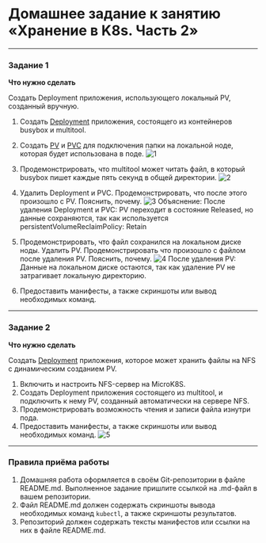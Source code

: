 # Домашнее задание к занятию «Хранение в K8s. Часть 2»


------

### Задание 1

**Что нужно сделать**

Создать Deployment приложения, использующего локальный PV, созданный вручную.

1. Создать [Deployment](https://github.com/martishinid/kuber-homeworks/blob/main/2.2/deployment.yaml) приложения, состоящего из контейнеров busybox и multitool.
2. Создать [PV](https://github.com/martishinid/kuber-homeworks/blob/main/2.2/local-pv.yaml) и [PVC](https://github.com/martishinid/kuber-homeworks/blob/main/2.2/local-pvc.yaml) для подключения папки на локальной ноде, которая будет использована в поде.
   ![1](https://github.com/user-attachments/assets/990b9fe5-74ef-45e5-9d48-5463e1df2025)

4. Продемонстрировать, что multitool может читать файл, в который busybox пишет каждые пять секунд в общей директории.
    ![2](https://github.com/user-attachments/assets/d2d9a67b-480c-49ce-8011-73c82ea1f451)

6. Удалить Deployment и PVC. Продемонстрировать, что после этого произошло с PV. Пояснить, почему.
   ![3](https://github.com/user-attachments/assets/51968b7a-3128-47e3-9175-2a09db57478d)
Объяснение: После удаления Deployment и PVC: PV переходит в состояние Released, но данные сохраняются, так как используется persistentVolumeReclaimPolicy: Retain
8. Продемонстрировать, что файл сохранился на локальном диске ноды. Удалить PV.  Продемонстрировать что произошло с файлом после удаления PV. Пояснить, почему.
   ![4](https://github.com/user-attachments/assets/f8852cab-986a-4b0d-a6a3-43308fe6f5a6)
После удаления PV: Данные на локальном диске остаются, так как удаление PV не затрагивает локальную директорию.
5. Предоставить манифесты, а также скриншоты или вывод необходимых команд.

------

### Задание 2

**Что нужно сделать**

Создать [Deployment](https://github.com/martishinid/kuber-homeworks/blob/main/2.2/multitool-deployment.yaml) приложения, которое может хранить файлы на NFS с динамическим созданием PV.

1. Включить и настроить NFS-сервер на MicroK8S.
2. Создать Deployment приложения состоящего из multitool, и подключить к нему PV, созданный автоматически на сервере NFS.
3. Продемонстрировать возможность чтения и записи файла изнутри пода. 
4. Предоставить манифесты, а также скриншоты или вывод необходимых команд.
![5](https://github.com/user-attachments/assets/2140ee8e-e22a-48bf-8001-5266e12fa4be)

------

### Правила приёма работы

1. Домашняя работа оформляется в своём Git-репозитории в файле README.md. Выполненное задание пришлите ссылкой на .md-файл в вашем репозитории.
2. Файл README.md должен содержать скриншоты вывода необходимых команд `kubectl`, а также скриншоты результатов.
3. Репозиторий должен содержать тексты манифестов или ссылки на них в файле README.md.
